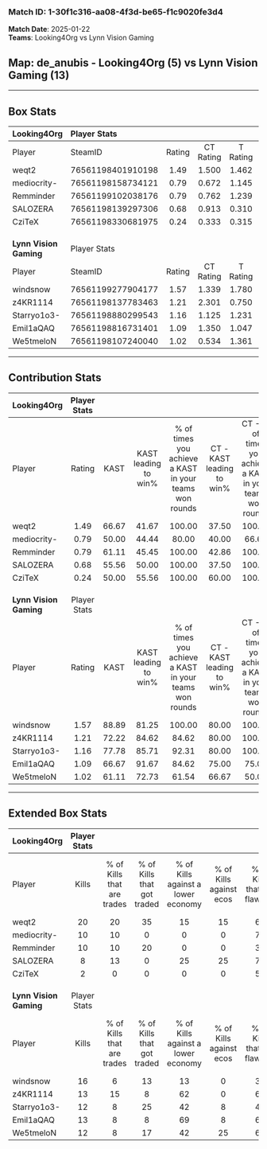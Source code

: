 ### Match ID: 1-30f1c316-aa08-4f3d-be65-f1c9020fe3d4  
**Match Date**: 2025-01-22  
**Teams**: Looking4Org vs Lynn Vision Gaming  

## **Map**: de_anubis - Looking4Org (5) vs Lynn Vision Gaming (13)  
---  

## Box Stats  

| **Looking4Org**        | Player Stats      |        |           |          |       |      |       |         |        |      |     |
| :- | :- | :-: | :-: | :-: | :-: | :-: | :-: | :-: | :-: | :-: | :-: |
| Player                 | SteamID           | Rating | CT Rating | T Rating | KAST  | ADR  | Kills | Assists | Deaths | K/D  | HS% |
| weqt2                  | 76561198401910198 |  1.49  |   1.500   |  1.462   | 66.67 | 95.1 |  20   |    0    |   11   | 1.82 | 30  |
| mediocrity-            | 76561198158734121 |  0.79  |   0.672   |  1.145   | 50.00 | 80.1 |  10   |    3    |   13   | 0.77 | 60  |
| Remminder              | 76561199102038176 |  0.79  |   0.762   |  1.239   | 61.11 | 63.6 |  10   |    3    |   14   | 0.71 | 60  |
| SALOZERA               | 76561198139297306 |  0.68  |   0.913   |  0.310   | 55.56 | 56.6 |   8   |    1    |   12   | 0.67 | 50  |
| CziTeX                 | 76561198330681975 |  0.24  |   0.333   |  0.315   | 50.00 | 50.4 |   2   |    5    |   16   | 0.13 | 50  |
|                        |                   |        |           |          |       |      |       |         |        |      |     |
|                        |                   |        |           |          |       |      |       |         |        |      |     |
|                        |                   |        |           |          |       |      |       |         |        |      |     |
| **Lynn Vision Gaming** | Player Stats      |        |           |          |       |      |       |         |        |      |     |
| Player                 | SteamID           | Rating | CT Rating | T Rating | KAST  | ADR  | Kills | Assists | Deaths | K/D  | HS% |
| windsnow               | 76561199277904177 |  1.57  |   1.339   |  1.780   | 88.89 | 94.7 |  16   |    5    |   8    | 2.00 | 50  |
| z4KR1114               | 76561198137783463 |  1.21  |   2.301   |  0.750   | 72.22 | 75.9 |  13   |    3    |   9    | 1.44 |  7  |
| Starryo1o3-            | 76561198880299543 |  1.16  |   1.125   |  1.231   | 77.78 | 63.0 |  12   |    4    |   9    | 1.33 | 58  |
| Emil1aQAQ              | 76561198816731401 |  1.09  |   1.350   |  1.047   | 66.67 | 76.3 |  13   |    5    |   12   | 1.08 | 76  |
| We5tmeloN              | 76561198107240040 |  1.02  |   0.534   |  1.361   | 61.11 | 83.1 |  12   |    5    |   12   | 1.00 | 83  |
---  

## Contribution Stats  

| **Looking4Org**        | Player Stats |       |                      |                                                        |                           |                                                             |                          |                                                            |
| :- | :-: | :-: | :-: | :-: | :-: | :-: | :-: | :-: |
| Player                 |    Rating    | KAST  | KAST leading to win% | % of times you achieve a KAST in your teams won rounds | CT - KAST leading to win% | CT - % of times you achieve a KAST in your teams won rounds | T - KAST leading to win% | T - % of times you achieve a KAST in your teams won rounds |
| weqt2                  |     1.49     | 66.67 |        41.67         |                         100.00                         |           37.50           |                           100.00                            |          50.00           |                           100.00                           |
| mediocrity-            |     0.79     | 50.00 |        44.44         |                         80.00                          |           40.00           |                            66.67                            |          50.00           |                           100.00                           |
| Remminder              |     0.79     | 61.11 |        45.45         |                         100.00                         |           42.86           |                           100.00                            |          50.00           |                           100.00                           |
| SALOZERA               |     0.68     | 55.56 |        50.00         |                         100.00                         |           37.50           |                           100.00                            |          100.00          |                           100.00                           |
| CziTeX                 |     0.24     | 50.00 |        55.56         |                         100.00                         |           60.00           |                           100.00                            |          50.00           |                           100.00                           |
|                        |              |       |                      |                                                        |                           |                                                             |                          |                                                            |
|                        |              |       |                      |                                                        |                           |                                                             |                          |                                                            |
|                        |              |       |                      |                                                        |                           |                                                             |                          |                                                            |
| **Lynn Vision Gaming** | Player Stats |       |                      |                                                        |                           |                                                             |                          |                                                            |
| Player                 |    Rating    | KAST  | KAST leading to win% | % of times you achieve a KAST in your teams won rounds | CT - KAST leading to win% | CT - % of times you achieve a KAST in your teams won rounds | T - KAST leading to win% | T - % of times you achieve a KAST in your teams won rounds |
| windsnow               |     1.57     | 88.89 |        81.25         |                         100.00                         |           80.00           |                           100.00                            |          81.82           |                           100.00                           |
| z4KR1114               |     1.21     | 72.22 |        84.62         |                         84.62                          |           80.00           |                           100.00                            |          87.50           |                           77.78                            |
| Starryo1o3-            |     1.16     | 77.78 |        85.71         |                         92.31                          |           80.00           |                           100.00                            |          88.89           |                           88.89                            |
| Emil1aQAQ              |     1.09     | 66.67 |        91.67         |                         84.62                          |           75.00           |                            75.00                            |          100.00          |                           88.89                            |
| We5tmeloN              |     1.02     | 61.11 |        72.73         |                         61.54                          |           66.67           |                            50.00                            |          75.00           |                           66.67                            |
---  

## Extended Box Stats  

| **Looking4Org**        | Player Stats |                            |                            |                                    |                         |                              |                                 |        |                             |                                     |                          |                               |                            |
| :- | :-: | :-: | :-: | :-: | :-: | :-: | :-: | :-: | :-: | :-: | :-: | :-: | :-: |
| Player                 |    Kills     | % of Kills that are trades | % of Kills that got traded | % of Kills against a lower economy | % of Kills against ecos | % of Kills that are flawless | % of Kills that are close duels | Deaths | % of Deaths that get traded | % of Deaths against a lower economy | % of Deaths against ecos | % of Deaths that are flawless | % of Deaths that are close |
| weqt2                  |      20      |             20             |             35             |                 15                 |           15            |              60              |               10                |   11   |              0              |                  9                  |            9             |              73               |             0              |
| mediocrity-            |      10      |             10             |             0              |                 0                  |            0            |              70              |               10                |   13   |              8              |                  0                  |            0             |              38               |             0              |
| Remminder              |      10      |             10             |             20             |                 0                  |            0            |              30              |               10                |   14   |             29              |                  7                  |            7             |              71               |             7              |
| SALOZERA               |      8       |             13             |             0              |                 25                 |           25            |              75              |                0                |   12   |              8              |                  0                  |            0             |              67               |             0              |
| CziTeX                 |      2       |             0              |             0              |                 0                  |            0            |              50              |                0                |   16   |             19              |                  6                  |            6             |              25               |             6              |
|                        |              |                            |                            |                                    |                         |                              |                                 |        |                             |                                     |                          |                               |                            |
|                        |              |                            |                            |                                    |                         |                              |                                 |        |                             |                                     |                          |                               |                            |
|                        |              |                            |                            |                                    |                         |                              |                                 |        |                             |                                     |                          |                               |                            |
| **Lynn Vision Gaming** | Player Stats |                            |                            |                                    |                         |                              |                                 |        |                             |                                     |                          |                               |                            |
| Player                 |    Kills     | % of Kills that are trades | % of Kills that got traded | % of Kills against a lower economy | % of Kills against ecos | % of Kills that are flawless | % of Kills that are close duels | Deaths | % of Deaths that get traded | % of Deaths against a lower economy | % of Deaths against ecos | % of Deaths that are flawless | % of Deaths that are close |
| windsnow               |      16      |             6              |             13             |                 13                 |            0            |              38              |                0                |   8    |             25              |                 13                  |            0             |              50               |             13             |
| z4KR1114               |      13      |             15             |             8              |                 62                 |            0            |              62              |                8                |   9    |             22              |                 11                  |            11            |              67               |             11             |
| Starryo1o3-            |      12      |             8              |             25             |                 42                 |            8            |              42              |                8                |   9    |             11              |                 22                  |            0             |              56               |             11             |
| Emil1aQAQ              |      13      |             8              |             8              |                 69                 |            8            |              62              |                0                |   12   |             17              |                 33                  |            0             |              42               |             0              |
| We5tmeloN              |      12      |             8              |             17             |                 42                 |           25            |              67              |                0                |   12   |             17              |                 33                  |            0             |              75               |             8              |
